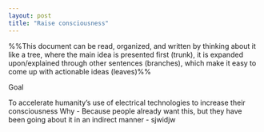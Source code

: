 ```yaml
---
layout: post
title: "Raise consciousness"
---
```


%%This document can be read, organized, and written by thinking about it like a tree, where the main idea is presented first (trunk), it is expanded upon/explained through other sentences (branches), which make it easy to come up with actionable ideas (leaves)%%

Goal

To accelerate humanity’s use of electrical technologies to increase their consciousness
  Why
    - Because people already want this, but they have been going about it in an indirect manner
      - sjwidjw